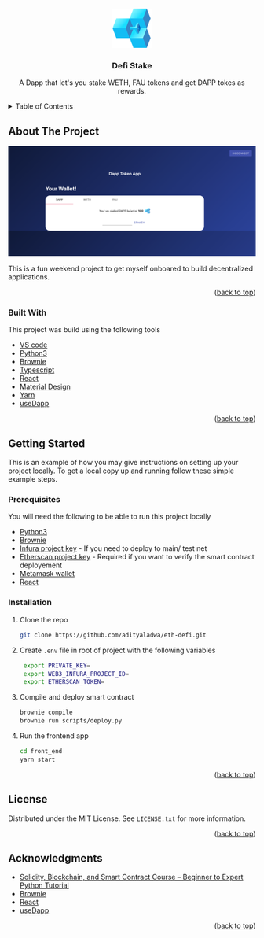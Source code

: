 <div id="top"></div>
<!--
*** Thanks for checking out the Best-README-Template. If you have a suggestion
*** that would make this better, please fork the repo and create a pull request
*** or simply open an issue with the tag "enhancement".
*** Don't forget to give the project a star!
*** Thanks again! Now go create something AMAZING! :D
-->

<!-- PROJECT SHIELDS -->
<!--
*** I'm using markdown "reference style" links for readability.
*** Reference links are enclosed in brackets [ ] instead of parentheses ( ).
*** See the bottom of this document for the declaration of the reference variables
*** for contributors-url, forks-url, etc. This is an optional, concise syntax you may use.
*** https://www.markdownguide.org/basic-syntax/#reference-style-links
-->

<!-- PROJECT LOGO -->
<br />
<div align="center">
  <a href="https://github.com/othneildrew/Best-README-Template">
    <img src="front_end/src/dapp.png" alt="Logo" width="80" height="80">
  </a>

  <h3 align="center">Defi Stake</h3>

  <p align="center">
    A Dapp that let's you stake WETH, FAU tokens and get DAPP tokes as rewards.
    <br />
  </p>
</div>

<!-- TABLE OF CONTENTS -->
<details>
  <summary>Table of Contents</summary>
  <ol>
    <li>
      <a href="#about-the-project">About The Project</a>
      <ul>
        <li><a href="#built-with">Built With</a></li>
      </ul>
    </li>
    <li>
      <a href="#getting-started">Getting Started</a>
      <ul>
        <li><a href="#prerequisites">Prerequisites</a></li>
        <li><a href="#installation">Installation</a></li>
      </ul>
    </li>
    <li><a href="#license">License</a></li>
    <li><a href="#contact">Contact</a></li>
    <li><a href="#acknowledgments">Acknowledgments</a></li>
  </ol>
</details>

<!-- ABOUT THE PROJECT -->

## About The Project

 <img src="product.png" alt="Product screenshot" >

This is a fun weekend project to get myself onboared to build decentralized applications.

<p align="right">(<a href="#top">back to top</a>)</p>

### Built With

This project was build using the following tools

- [VS code](https://code.visualstudio.com/download)
- [Python3](https://www.python.org/)
- [Brownie](https://github.com/eth-brownie/brownie)
- [Typescript](https://www.typescriptlang.org/)
- [React](https://reactjs.org/)
- [Material Design](https://material.io/design)
- [Yarn](https://yarnpkg.com/)
- [useDapp](https://usedapp.io/)

<p align="right">(<a href="#top">back to top</a>)</p>

<!-- GETTING STARTED -->

## Getting Started

This is an example of how you may give instructions on setting up your project locally.
To get a local copy up and running follow these simple example steps.

### Prerequisites

You will need the following to be able to run this project locally

- [Python3](https://www.python.org/)
- [Brownie](https://github.com/eth-brownie/brownie)
- [Infura project key](https://infura.io/) - If you need to deploy to main/ test net
- [Etherscan project key](https://etherscan.io/) - Required if you want to verify the smart contract deployement
- [Metamask wallet](https://metamask.io/)
- [React](https://reactjs.org/)

### Installation

1. Clone the repo
   ```sh
   git clone https://github.com/adityaladwa/eth-defi.git
   ```
2. Create `.env` file in root of project with the following variables

   ```sh
    export PRIVATE_KEY=
    export WEB3_INFURA_PROJECT_ID=
    export ETHERSCAN_TOKEN=
   ```

3. Compile and deploy smart contract
   ```sh
   brownie compile
   brownie run scripts/deploy.py
   ```
4. Run the frontend app
    ```sh 
    cd front_end 
    yarn start
    ```
<p align="right">(<a href="#top">back to top</a>)</p>

## License

Distributed under the MIT License. See `LICENSE.txt` for more information.

<p align="right">(<a href="#top">back to top</a>)</p>

<!-- CONTACT -->

## Acknowledgments

- [Solidity, Blockchain, and Smart Contract Course – Beginner to Expert Python Tutorial
  ](https://www.youtube.com/watch?v=M576WGiDBdQ)
- [Brownie](https://github.com/eth-brownie/brownie)
- [React](https://reactjs.org/)
- [useDapp](https://usedapp.io/)

<p align="right">(<a href="#top">back to top</a>)</p>

<!-- MARKDOWN LINKS & IMAGES -->
<!-- https://www.markdownguide.org/basic-syntax/#reference-style-links -->

[contributors-shield]: https://img.shields.io/github/contributors/othneildrew/Best-README-Template.svg?style=for-the-badge
[contributors-url]: https://github.com/othneildrew/Best-README-Template/graphs/contributors
[forks-shield]: https://img.shields.io/github/forks/othneildrew/Best-README-Template.svg?style=for-the-badge
[forks-url]: https://github.com/othneildrew/Best-README-Template/network/members
[stars-shield]: https://img.shields.io/github/stars/othneildrew/Best-README-Template.svg?style=for-the-badge
[stars-url]: https://github.com/othneildrew/Best-README-Template/stargazers
[issues-shield]: https://img.shields.io/github/issues/othneildrew/Best-README-Template.svg?style=for-the-badge
[issues-url]: https://github.com/othneildrew/Best-README-Template/issues
[license-shield]: https://img.shields.io/github/license/othneildrew/Best-README-Template.svg?style=for-the-badge
[license-url]: https://github.com/othneildrew/Best-README-Template/blob/master/LICENSE.txt
[linkedin-shield]: https://img.shields.io/badge/-LinkedIn-black.svg?style=for-the-badge&logo=linkedin&colorB=555
[linkedin-url]: https://linkedin.com/in/othneildrew
[product-screenshot]: images/screenshot.png
